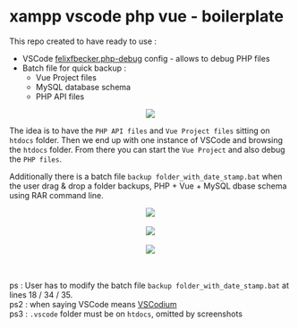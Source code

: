 # xampp vscode php vue - boilerplate

This repo created to have ready to use :  

* VSCode [felixfbecker.php-debug](https://marketplace.visualstudio.com/items?itemName=felixfbecker.php-debug) config - allows to debug PHP files
* Batch file for quick backup : 
   * Vue Project files
   * MySQL database schema
   * PHP API files  

<p align="center">
  <img src="https://user-images.githubusercontent.com/3852762/147659793-4ab3f10b-5b3b-485b-9a53-1d4754e14ee6.png">
</p>


The idea is to have the `PHP API files` and `Vue Project files` sitting on `htdocs` folder. Then we end up with one instance of VSCode and browsing the `htdocs` folder. From there you can start the `Vue Project` and also debug the `PHP files`. 

Additionally there is a batch file `backup folder_with_date_stamp.bat` when the user drag & drop a folder backups, PHP + Vue + MySQL dbase schema using RAR command line.  

<div align="center">
  <img src="https://user-images.githubusercontent.com/3852762/147659872-804354ea-19cd-4aa2-a68b-be77724b72d8.png">
  <br><br>
  <img src="https://user-images.githubusercontent.com/3852762/147659933-af0b69d9-9bef-45f0-b0e5-52ba08ee1721.png">
  <br><br>
  <img src="https://user-images.githubusercontent.com/3852762/147659963-ebc14bf4-dcf5-4465-9e57-eb5a3b6d036f.png">
</div>
  
&nbsp;  
&nbsp;  
ps : User has to modify the batch file `backup folder_with_date_stamp.bat` at lines 18 / 34 / 35.  
ps2 : when saying VSCode means [VSCodium](https://github.com/VSCodium/vscodium)  
ps3 : `.vscode` folder must be on `htdocs`, omitted by screenshots
